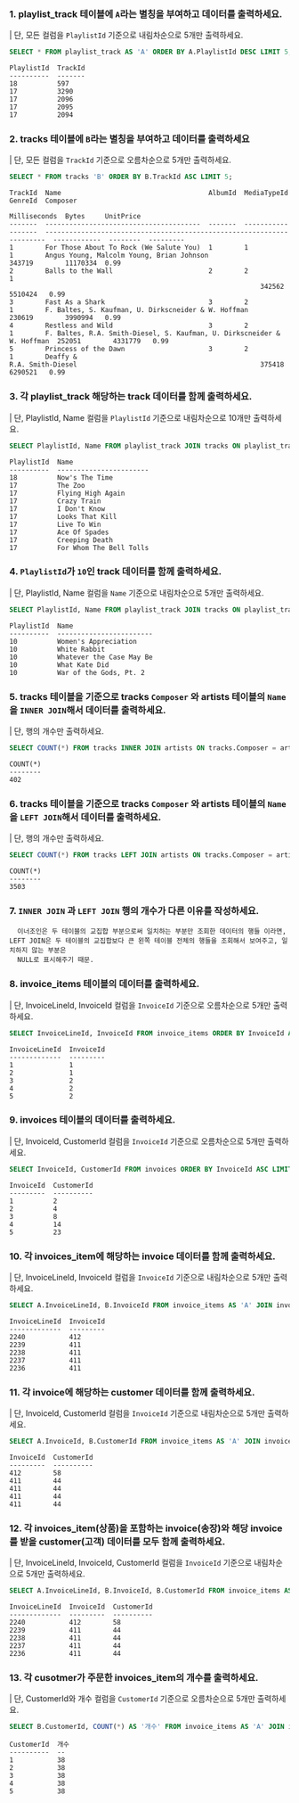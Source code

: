 ### 1. playlist_track 테이블에 `A`라는 별칭을 부여하고 데이터를 출력하세요.
| 단, 모든 컬럼을 `PlaylistId` 기준으로 내림차순으로 5개만 출력하세요.
```sql
SELECT * FROM playlist_track AS 'A' ORDER BY A.PlaylistId DESC LIMIT 5;
```
```
PlaylistId  TrackId
----------  -------
18          597
17          3290
17          2096
17          2095
17          2094
```
### 2. tracks 테이블에 `B`라는 별칭을 부여하고 데이터를 출력하세요
| 단, 모든 컬럼을 `TrackId` 기준으로 오름차순으로 5개만 출력하세요.
```sql
SELECT * FROM tracks 'B' ORDER BY B.TrackId ASC LIMIT 5;
```
```
TrackId  Name                                     AlbumId  MediaTypeId  GenreId  Composer 
                                                               Milliseconds  Bytes     UnitPrice
-------  ---------------------------------------  -------  -----------  -------  ----------------------------------------------------------------------  ------------  --------  ---------
1        For Those About To Rock (We Salute You)  1        1            1        Angus Young, Malcolm Young, Brian Johnson                               343719        11170334  0.99
2        Balls to the Wall                        2        2            1
                                                               342562        5510424   0.99
3        Fast As a Shark                          3        2            1        F. Baltes, S. Kaufman, U. Dirkscneider & W. Hoffman                     230619        3990994   0.99
4        Restless and Wild                        3        2            1        F. Baltes, R.A. Smith-Diesel, S. Kaufman, U. Dirkscneider & W. Hoffman  252051        4331779   0.99
5        Princess of the Dawn                     3        2            1        Deaffy & 
R.A. Smith-Diesel                                              375418        6290521   0.99
``` 
### 3. 각 playlist_track 해당하는 track 데이터를 함께 출력하세요.
| 단, PlaylistId, Name 컬럼을 `PlaylistId` 기준으로 내림차순으로 10개만 출력하세요. 
```sql
SELECT PlaylistId, Name FROM playlist_track JOIN tracks ON playlist_track.TrackId = tracks.TrackId ORDER BY PlaylistId DESC LIMIT 10;
```
```
PlaylistId  Name
----------  -----------------------
18          Now's The Time
17          The Zoo
17          Flying High Again      
17          Crazy Train
17          I Don't Know
17          Looks That Kill        
17          Live To Win
17          Ace Of Spades
17          Creeping Death
17          For Whom The Bell Tolls
```
### 4. `PlaylistId`가 `10`인 track 데이터를 함께 출력하세요. 
| 단, PlaylistId, Name 컬럼을 `Name` 기준으로 내림차순으로 5개만 출력하세요.
```sql
SELECT PlaylistId, Name FROM playlist_track JOIN tracks ON playlist_track.TrackId = tracks.TrackId WHERE PlaylistId = 10 ORDER BY Name DESC LIMIT 5;
```
```
PlaylistId  Name
----------  ------------------------
10          Women's Appreciation
10          White Rabbit
10          Whatever the Case May Be
10          What Kate Did
10          War of the Gods, Pt. 2
```
### 5. tracks 테이블을 기준으로 tracks `Composer` 와 artists 테이블의 `Name`을 `INNER JOIN`해서 데이터를 출력하세요.
| 단, 행의 개수만 출력하세요.
```sql
SELECT COUNT(*) FROM tracks INNER JOIN artists ON tracks.Composer = artists.Name;
```
```
COUNT(*)
--------
402
```
### 6. tracks 테이블을 기준으로 tracks `Composer` 와 artists 테이블의 `Name`을 `LEFT JOIN`해서 데이터를 출력하세요.
| 단, 행의 개수만 출력하세요.
```sql
SELECT COUNT(*) FROM tracks LEFT JOIN artists ON tracks.Composer = artists.Name;
```
```
COUNT(*)
--------
3503
```
### 7. `INNER JOIN` 과 `LEFT JOIN` 행의 개수가 다른 이유를 작성하세요.
```plain
  이너조인은 두 테이블의 교집합 부분으로써 일치하는 부분만 조회한 데이터의 행들 이라면, LEFT JOIN은 두 테이블의 교집합보다 큰 왼쪽 테이블 전체의 행들을 조회해서 보여주고, 일치하지 않는 부분은
  NULL로 표시해주기 때문.  
```

### 8. invoice_items 테이블의 데이터를 출력하세요.
| 단, InvoiceLineId, InvoiceId 컬럼을 `InvoiceId` 기준으로 오름차순으로 5개만 출력하세요.
```sql
SELECT InvoiceLineId, InvoiceId FROM invoice_items ORDER BY InvoiceId ASC LIMIT 5;
```
```
InvoiceLineId  InvoiceId
-------------  ---------
1              1
2              1
3              2
4              2
5              2
```
### 9. invoices 테이블의 데이터를 출력하세요.
| 단, InvoiceId, CustomerId 컬럼을 `InvoiceId` 기준으로 오름차순으로 5개만 출력하세요.
```sql
SELECT InvoiceId, CustomerId FROM invoices ORDER BY InvoiceId ASC LIMIT 5;
```
```
InvoiceId  CustomerId
---------  ----------
1          2
2          4
3          8
4          14
5          23
```
### 10. 각 invoices_item에 해당하는 invoice 데이터를 함께 출력하세요.
| 단, InvoiceLineId, InvoiceId 컬럼을 `InvoiceId` 기준으로 내림차순으로 5개만 출력하세요.
```sql
SELECT A.InvoiceLineId, B.InvoiceId FROM invoice_items AS 'A' JOIN invoices AS 'B' ON A.InvoiceId = B.InvoiceId ORDER BY A.InvoiceId DESC LIMIT 5;
```
```
InvoiceLineId  InvoiceId
-------------  ---------
2240           412
2239           411
2238           411
2237           411
2236           411
```
### 11. 각 invoice에 해당하는 customer 데이터를 함께 출력하세요.
| 단, InvoiceId, CustomerId 컬럼을 `InvoiceId` 기준으로 내림차순으로 5개만 출력하세요.
```sql
SELECT A.InvoiceId, B.CustomerId FROM invoice_items AS 'A' JOIN invoices AS 'B' ON A.InvoiceId = B.InvoiceId ORDER BY A.InvoiceId DESC LIMIT 5;
```
```
InvoiceId  CustomerId
---------  ----------
412        58
411        44
411        44
411        44
411        44
```
### 12. 각 invoices_item(상품)을 포함하는 invoice(송장)와 해당 invoice를 받을 customer(고객) 데이터를 모두 함께 출력하세요.
| 단, InvoiceLineId, InvoiceId, CustomerId 컬럼을 `InvoiceId` 기준으로 내림차순으로 5개만 출력하세요.
```sql
SELECT A.InvoiceLineId, B.InvoiceId, B.CustomerId FROM invoice_items AS 'A' JOIN invoices AS 'B' ON A.InvoiceId = B.InvoiceId ORDER BY A.InvoiceId DESC LIMIT 5;
```
```
InvoiceLineId  InvoiceId  CustomerId
-------------  ---------  ----------
2240           412        58
2239           411        44
2238           411        44
2237           411        44
2236           411        44
```
### 13. 각 cusotmer가 주문한 invoices_item의 개수를 출력하세요.
| 단, CustomerId와 개수 컬럼을 `CustomerId` 기준으로 오름차순으로 5개만 출력하세요.
```sql
SELECT B.CustomerId, COUNT(*) AS '개수' FROM invoice_items AS 'A' JOIN invoices AS 'B' ON A.InvoiceId = B.InvoiceId GROUP BY CustomerId ORDER BY B.CustomerId ASC LIMIT 5;
```
```
CustomerId  개수
----------  --
1           38
2           38
3           38
4           38
5           38
```

